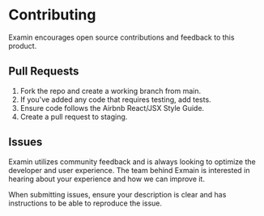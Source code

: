 # Contributing

Examin encourages open source contributions and feedback to this product.

## Pull Requests

1. Fork the repo and create a working branch from main.
2. If you've added any code that requires testing, add tests.
3. Ensure code follows the Airbnb React/JSX Style Guide.
4. Create a pull request to staging.

## Issues

Examin utilizes community feedback and is always looking to optimize the developer and user experience. The team behind Exmain is interested in hearing about your experience and how we can improve it.

When submitting issues, ensure your description is clear and has instructions to be able to reproduce the issue.
